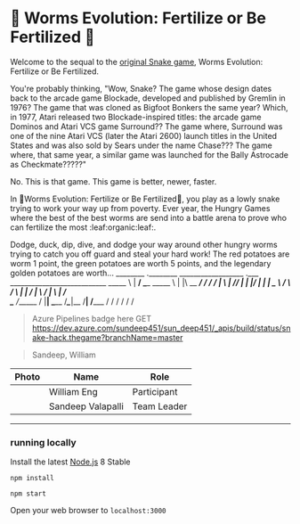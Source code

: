 # :snake: Worms Evolution: Fertilize or Be Fertilized :snake:
Welcome to the sequal to the [original Snake game](https://en.wikipedia.org/wiki/Snake_(video_game_genre)), Worms Evolution: Fertilize or Be Fertilized.

You're probably thinking, "Wow, Snake? The game whose design dates back to the arcade game Blockade, developed and published by Gremlin in 1976? The game that was cloned as Bigfoot Bonkers the same year? Which, in 1977, Atari released two Blockade-inspired titles: the arcade game Dominos and Atari VCS game Surround?? The game where, Surround was one of the nine Atari VCS (later the Atari 2600) launch titles in the United States and was also sold by Sears under the name Chase??? The game where, that same year, a similar game was launched for the Bally Astrocade as Checkmate?????"

No. This is that game. This game is better, newer, faster. 

In :snake:Worms Evolution: Fertilize or Be Fertilized:snake:, you play as a lowly snake trying to work your way up from poverty. Ever year, the Hungry Games where the best of the best worms are send into a battle arena to prove who can fertilize the most :leaf:organic:leaf:. 

Dodge, duck, dip, dive, and dodge your way around other hungry worms trying to catch you off guard and steal your hard work! The red potatoes are worm 1 point, the green potatoes are worth 5 points, and the legendary golden potatoes are worth...
________   .________ __________________  .___ ___________________________
\_____  \  |   ____/ \______   \_____  \ |   |\      \__    ___/   _____/
 /  ____/  |____  \   |     ___//   |   \|   |/   |   \|    |  \_____  \ 
/       \  /       \  |    |   /    |    \   /    |    \    |  /        \
\_______ \/______  /  |____|   \_______  /___\____|__  /____| /_______  /
        \/       \/                    \/            \/               \/ 
                                                                         
                    



> Azure Pipelines badge here
GET https://dev.azure.com/sundeep451/sun_deep451/_apis/build/status/snake-hack.thegame?branchName=master

> Sandeep, William 


| Photo              | Name             | Role          |
|--------------------|------------------|---------------|
|                    | William Eng      | Participant   |
|                    | Sandeep Valapalli| Team Leader   |

----


### running locally

Install the latest [Node.js](http://nodejs.org) 8 Stable

`npm install`

`npm start`

Open your web browser to `localhost:3000`
